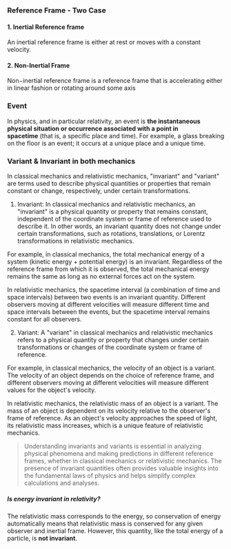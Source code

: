 ### Reference Frame - Two Case

#### 1. Inertial Reference frame 
 An inertial reference frame is either at rest or moves with a constant velocity.
 
#### 2. Non-Inertial Frame 
 Non−inertial reference frame is a reference frame that is accelerating either in linear fashion or rotating around some axis

### Event
 In physics, and in particular relativity, an event is **the instantaneous physical situation or occurrence associated with a point in spacetime** (that is, a specific place and time). For example, a glass breaking on the floor is an event; it occurs at a unique place and a unique time.

### Variant & Invariant in both mechanics
 In classical mechanics and relativistic mechanics, "invariant" and "variant" are terms used to describe physical quantities or properties that remain constant or change, respectively, under certain transformations.

1. Invariant: In classical mechanics and relativistic mechanics, an "invariant" is a physical quantity or property that remains constant, independent of the coordinate system or frame of reference used to describe it. In other words, an invariant quantity does not change under certain transformations, such as rotations, translations, or Lorentz transformations in relativistic mechanics.

  For example, in classical mechanics, the total mechanical energy of a system (kinetic energy + potential energy) is an invariant. Regardless of the reference frame from which it is observed, the total mechanical energy remains the same as long as no external forces act on the system.

  In relativistic mechanics, the spacetime interval (a combination of time and space intervals) between two events is an invariant quantity. Different observers moving at different velocities will measure different time and space intervals between the events, but the spacetime interval remains constant for all observers.

2. Variant: A "variant" in classical mechanics and relativistic mechanics refers to a physical quantity or property that changes under certain transformations or changes of the coordinate system or frame of reference.

  For example, in classical mechanics, the velocity of an object is a variant. The velocity of an object depends on the choice of reference frame, and different observers moving at different velocities will measure different values for the object's velocity.

  In relativistic mechanics, the relativistic mass of an object is a variant. The mass of an object is dependent on its velocity relative to the observer's frame of reference. As an object's velocity approaches the speed of light, its relativistic mass increases, which is a unique feature of relativistic mechanics.

 >Understanding invariants and variants is essential in analyzing physical phenomena and making predictions in different reference frames, whether in classical mechanics or relativistic mechanics. The presence of invariant quantities often provides valuable insights into the fundamental laws of physics and helps simplify complex calculations and analyses.

##### *Is energy invariant in relativity?*
 The relativistic mass corresponds to the energy, so conservation of energy automatically means that relativistic mass is conserved for any given observer and inertial frame. However, this quantity, like the total energy of a particle, is **not invariant**.

